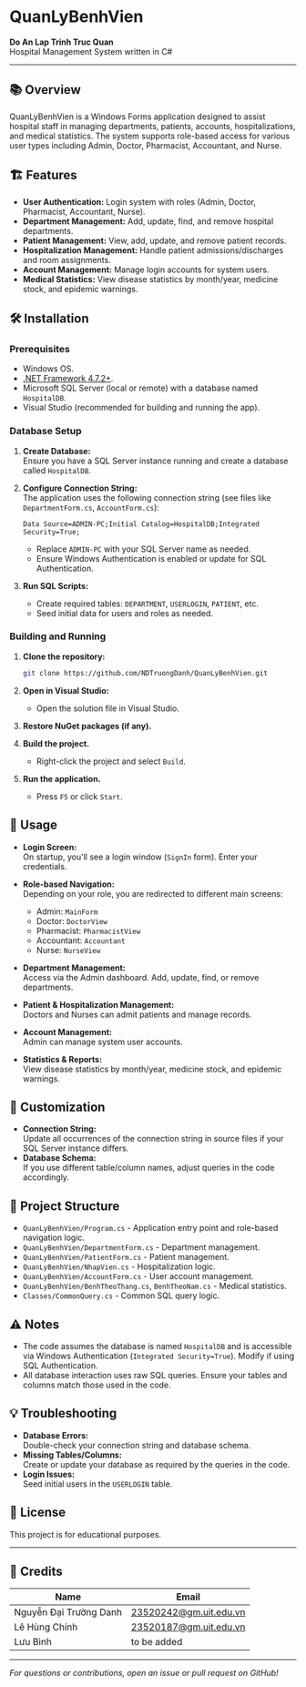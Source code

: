 # QuanLyBenhVien

**Do An Lap Trinh Truc Quan**  
Hospital Management System written in C#

---

## 📚 Overview

QuanLyBenhVien is a Windows Forms application designed to assist hospital staff in managing departments, patients, accounts, hospitalizations, and medical statistics. The system supports role-based access for various user types including Admin, Doctor, Pharmacist, Accountant, and Nurse.

## 🏗️ Features

- **User Authentication:** Login system with roles (Admin, Doctor, Pharmacist, Accountant, Nurse).
- **Department Management:** Add, update, find, and remove hospital departments.
- **Patient Management:** View, add, update, and remove patient records.
- **Hospitalization Management:** Handle patient admissions/discharges and room assignments.
- **Account Management:** Manage login accounts for system users.
- **Medical Statistics:** View disease statistics by month/year, medicine stock, and epidemic warnings.

## 🛠️ Installation

### Prerequisites

- Windows OS.
- [.NET Framework 4.7.2+](https://dotnet.microsoft.com/en-us/download/dotnet-framework).
- Microsoft SQL Server (local or remote) with a database named `HospitalDB`.
- Visual Studio (recommended for building and running the app).

### Database Setup

1. **Create Database:**  
   Ensure you have a SQL Server instance running and create a database called `HospitalDB`.

2. **Configure Connection String:**  
   The application uses the following connection string (see files like `DepartmentForm.cs`, `AccountForm.cs`):

   ```
   Data Source=ADMIN-PC;Initial Catalog=HospitalDB;Integrated Security=True;
   ```

   - Replace `ADMIN-PC` with your SQL Server name as needed.
   - Ensure Windows Authentication is enabled or update for SQL Authentication.

3. **Run SQL Scripts:**  
   - Create required tables: `DEPARTMENT`, `USERLOGIN`, `PATIENT`, etc.
   - Seed initial data for users and roles as needed.

### Building and Running

1. **Clone the repository:**
   ```bash
   git clone https://github.com/NDTruongDanh/QuanLyBenhVien.git
   ```

2. **Open in Visual Studio:**
   - Open the solution file in Visual Studio.

3. **Restore NuGet packages (if any).**

4. **Build the project.**
   - Right-click the project and select `Build`.

5. **Run the application.**
   - Press `F5` or click `Start`.

## 🚀 Usage

- **Login Screen:**  
  On startup, you'll see a login window (`SignIn` form). Enter your credentials.
- **Role-based Navigation:**  
  Depending on your role, you are redirected to different main screens:
  - Admin: `MainForm`
  - Doctor: `DoctorView`
  - Pharmacist: `PharmacistView`
  - Accountant: `Accountant`
  - Nurse: `NurseView`

- **Department Management:**  
  Access via the Admin dashboard. Add, update, find, or remove departments.

- **Patient & Hospitalization Management:**  
  Doctors and Nurses can admit patients and manage records.

- **Account Management:**  
  Admin can manage system user accounts.

- **Statistics & Reports:**  
  View disease statistics by month/year, medicine stock, and epidemic warnings.

## 📝 Customization

- **Connection String:**  
  Update all occurrences of the connection string in source files if your SQL Server instance differs.
- **Database Schema:**  
  If you use different table/column names, adjust queries in the code accordingly.

## 📁 Project Structure

- `QuanLyBenhVien/Program.cs` - Application entry point and role-based navigation logic.
- `QuanLyBenhVien/DepartmentForm.cs` - Department management.
- `QuanLyBenhVien/PatientForm.cs` - Patient management.
- `QuanLyBenhVien/NhapVien.cs` - Hospitalization logic.
- `QuanLyBenhVien/AccountForm.cs` - User account management.
- `QuanLyBenhVien/BenhTheoThang.cs`, `BenhTheoNam.cs` - Medical statistics.
- `Classes/CommonQuery.cs` - Common SQL query logic.

## ⚠️ Notes

- The code assumes the database is named `HospitalDB` and is accessible via Windows Authentication (`Integrated Security=True`). Modify if using SQL Authentication.
- All database interaction uses raw SQL queries. Ensure your tables and columns match those used in the code.

## 💡 Troubleshooting

- **Database Errors:**  
  Double-check your connection string and database schema.
- **Missing Tables/Columns:**  
  Create or update your database as required by the queries in the code.
- **Login Issues:**  
  Seed initial users in the `USERLOGIN` table.

## 📄 License

This project is for educational purposes.

---

## 👥 Credits

| Name                     | Email                       |
|--------------------------|-----------------------------|
| Nguyễn Đại Trường Danh   | 23520242@gm.uit.edu.vn      |
| Lê Hùng Chính            | 23520187@gm.uit.edu.vn      |
| Lưu Bình                 | to be added                 |

---

*For questions or contributions, open an issue or pull request on GitHub!*
